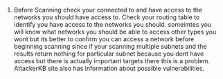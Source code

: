 1. Before Scanning check your connected to and have access to the networks you should have access to. Check your routing table to identify you have access to the networks you should. someimtes you will know what networks you should be able to access other types you wont but its better to confirm you can access a network before beginning scanning since if your scanning multiple subnets and the results return nothing for particular subnet because you dont have access but there is actually important targets there this is a problem. AttackerKB site also has information about possible vulnerabilities.



